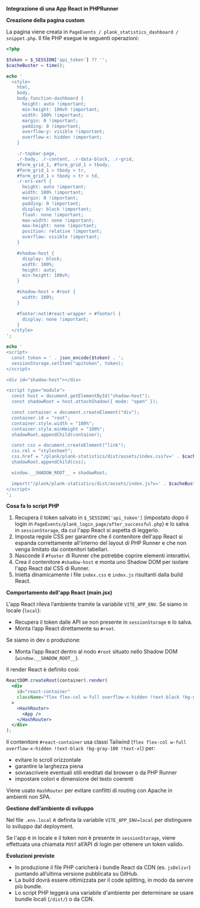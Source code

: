 **Integrazione di una App React in PHPRunner**

**Creazione della pagina custom**

La pagina viene creata in `PageEvents / plank_statistics_dashboard / snippet.php`. Il file PHP esegue le seguenti operazioni:

```php
<?php

$token = $_SESSION['api_token'] ?? '';
$cacheBuster = time();

echo '
  <style>
    html,
    body,
    body.function-dashboard {
      height: auto !important;
      min-height: 100vh !important;
      width: 100% !important;
      margin: 0 !important;
      padding: 0 !important;
      overflow-y: visible !important;
      overflow-x: hidden !important;
    }

    .r-topbar-page,
    .r-body, .r-content, .r-data-block, .r-grid,
    #form_grid_1, #form_grid_1 > tbody,
    #form_grid_1 > tbody > tr,
    #form_grid_1 > tbody > tr > td,
    .r-ori-vert {
      height: auto !important;
      width: 100% !important;
      margin: 0 !important;
      padding: 0 !important;
      display: block !important;
      float: none !important;
      max-width: none !important;
      max-height: none !important;
      position: relative !important;
      overflow: visible !important;
    }

    #shadow-host {
      display: block;
      width: 100%;
      height: auto;
      min-height: 100vh;
    }

    #shadow-host > #root {
      width: 100%;
    }

    #footer:not(#react-wrapper > #footer) {
      display: none !important;
    }
  </style>
';

echo '
<script>
  const token = ' . json_encode($token) . ';
  sessionStorage.setItem("apitoken", token);
</script>

<div id="shadow-host"></div>

<script type="module">
  const host = document.getElementById("shadow-host");
  const shadowRoot = host.attachShadow({ mode: "open" });

  const container = document.createElement("div");
  container.id = "root";
  container.style.width = "100%";
  container.style.minHeight = "100%";
  shadowRoot.appendChild(container);

  const css = document.createElement("link");
  css.rel = "stylesheet";
  css.href = "/plank/plank-statistics/dist/assets/index.css?v=' . $cacheBuster . '";
  shadowRoot.appendChild(css);

  window.__SHADOW_ROOT__ = shadowRoot;

  import("/plank/plank-statistics/dist/assets/index.js?v=' . $cacheBuster . '");
</script>
';
```

**Cosa fa lo script PHP**

1. Recupera il token salvato in `$_SESSION['api_token']` (impostato dopo il login in `PageEvents/plank_login_page/after_successful.php`) e lo salva in `sessionStorage`, da cui l'app React si aspetta di leggerlo.
2. Imposta regole CSS per garantire che il contenitore dell'app React si espanda correttamente all'interno del layout di PHP Runner e che non venga limitato dai contenitori tabellari.
3. Nasconde il `#footer` di Runner che potrebbe coprire elementi interattivi.
4. Crea il contenitore `#shadow-host` e monta uno Shadow DOM per isolare l'app React dal CSS di Runner.
5. Inietta dinamicamente i file `index.css` e `index.js` risultanti dalla build React.

**Comportamento dell'app React (main.jsx)**

L'app React rileva l’ambiente tramite la variabile `VITE_APP_ENV`. Se siamo in locale (`local`):

- Recupera il token dalle API se non presente in `sessionStorage` e lo salva.
- Monta l’app React direttamente su `#root`.

Se siamo in dev o produzione:

- Monta l’app React dentro al nodo `#root` situato nello Shadow DOM (`window.__SHADOW_ROOT__`).

Il render React è definito così:

```jsx
ReactDOM.createRoot(container).render(
  <div
    id="react-container"
    className="flex flex-col w-full overflow-x-hidden !text-black !bg-gray-100 !text-xl"
  >
    <HashRouter>
      <App />
    </HashRouter>
  </div>
);
```

Il contenitore `#react-container` usa classi Tailwind (`flex flex-col w-full overflow-x-hidden !text-black !bg-gray-100 !text-xl`) per:

- evitare lo scroll orizzontale
- garantire la larghezza piena
- sovrascrivere eventuali stili ereditati dal browser o da PHP Runner
- impostare colori e dimensione del testo coerenti

Viene usato `HashRouter` per evitare conflitti di routing con Apache in ambienti non SPA.

**Gestione dell’ambiente di sviluppo**

Nel file `.env.local` è definita la variabile `VITE_APP_ENV=local` per distinguere lo sviluppo dal deployment.

Se l'app è in locale e il token non è presente in `sessionStorage`, viene effettuata una chiamata `POST` all’API di login per ottenere un token valido.

**Evoluzioni previste**

- In produzione il file PHP caricherà i bundle React da CDN (es. `jsDelivr`) puntando all’ultima versione pubblicata su GitHub.
- La build dovrà essere ottimizzata per il code splitting, in modo da servire più bundle.
- Lo script PHP leggerà una variabile d'ambiente per determinare se usare bundle locali (`/dist/`) o da CDN.
